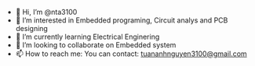 - 👋 Hi, I’m @nta3100
- 👀 I’m interested in Embedded programing, Circuit analys and PCB designing
- 🌱 I’m currently learning Electrical Enginering
- 💞️ I’m looking to collaborate on Embedded system
- 📫 How to reach me: You can contact: tuananhnguyen3100@gmail.com

<!---
nta3100/nta3100 is a ✨ special ✨ repository because its `README.md` (this file) appears on your GitHub profile.
You can click the Preview link to take a look at your changes.
--->
